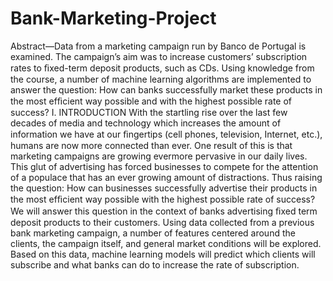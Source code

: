 # Bank-Marketing-Project
Abstract—Data from a marketing campaign run by Banco de Portugal is examined. The campaign’s aim was to increase customers’ subscription rates to ﬁxed-term deposit products, such as CDs. Using knowledge from the course, a number of machine learning algorithms are implemented to answer the question: How can banks successfully market these products in the most efﬁcient way possible and with the highest possible rate of success? I. INTRODUCTION With the startling rise over the last few decades of media and technology which increases the amount of information we have at our ﬁngertips (cell phones, television, Internet, etc.), humans are now more connected than ever. One result of this is that marketing campaigns are growing evermore pervasive in our daily lives. This glut of advertising has forced businesses to compete for the attention of a populace that has an ever growing amount of distractions. Thus raising the question: How can businesses successfully advertise their products in the most efﬁcient way possible with the highest possible rate of success? We will answer this question in the context of banks advertising ﬁxed term deposit products to their customers. Using data collected from a previous bank marketing campaign, a number of features centered around the clients, the campaign itself, and general market conditions will be explored. Based on this data, machine learning models will predict which clients will subscribe and what banks can do to increase the rate of subscription. 
